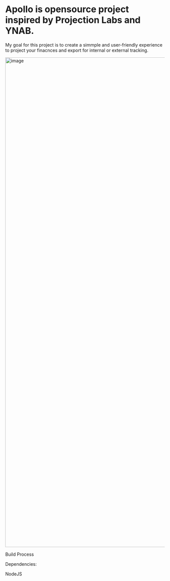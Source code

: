 # Apollo is opensource project inspired by Projection Labs and YNAB.

My goal for this project is to create a simmple and user-friendly experience to project your finacnces and export for internal or external tracking.

<img width="2869" height="1547" alt="image" src="https://github.com/user-attachments/assets/e31b4cd5-542c-4c54-a735-b2fec9512185" />

Build Process

Dependencies:

NodeJS
